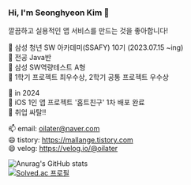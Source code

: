 ### Hi, I'm Seonghyeon Kim 👋

깔끔하고 실용적인 앱 서비스를 만드는 것을 좋아합니다!

💬 삼성 청년 SW 아카데미(SSAFY) 10기 (2023.07.15 ~ing)<br>
  🌱 전공 Java반 <br>
  🌱 삼성 SW역량테스트 A형 <br>
  🌱 1학기 프로젝트 최우수상, 2학기 공통 프로젝트 우수상  <br>

💬 in 2024 <br>
  🌱 iOS 1인 앱 프로젝트 '홈트친구' 1차 배포 완료 <br>
  🌱 취업 싸탈!!<br>



📫 email: oilater@naver.com <br>
😄 tistory: https://mallange.tistory.com <br>
😄 velog: https://velog.io/@oilater
<!--
**oilater/oilater** is a ✨ _special_ ✨ repository because its `README.md` (this file) appears on your GitHub profile.



- 
- 🌱 I’m currently learning ...
- 👯 I’m looking to collaborate on ...
- 🤔 I’m looking for help with ...
- 💬 Ask me about ...
- 📫 How to reach me: ...

- ⚡ Fun fact: ...
-->
![Anurag's GitHub stats](https://github-readme-stats.vercel.app/api?username=oilater&show_icons=true&theme=radical)
<br>
[![Solved.ac
프로필](http://mazassumnida.wtf/api/generate_badge?boj=oilater)](https://solved.ac/oilater)
